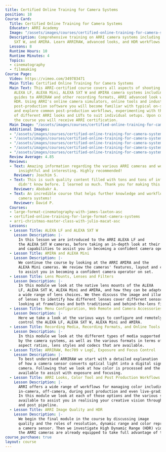 ```yaml
---
title: Certified Online Training for Camera Systems
position: 18
Course Card:
  Title: Certified Online Training for Camera Systems
  Educator: ARRI Academy
  Image: "/assets/images/courses/certified-online-training-for-camera-systems/certified-online-training-for-camera-systems.jpg"
  Description: Comprehensive training on ARRI camera systems including ALEXA LF, Mini,
    SXT W, and AMIRA. Learn ARRIRAW, advanced looks, and HDR workflows.
  Lessons: 8
  Runtime Hours: 10
  Runtime Minutes: 4
  Topics:
  - cinematography
  - filmmaking
Course Page:
  Video: https://vimeo.com/349783471
  Main Title: Certified Online Training for Camera Systems
  Main Text: This ARRI-certified course covers all aspects of shooting with the ARRI
    ALEXA LF, ALEXA Mini, ALEXA SXT W and AMIRA camera systems including detailed
    guides to ARRIRAW and other recording formats, ARRI advanced look workflows and
    HDR. Using ARRI's online camera simulators, online tools and industry standard
    post-production software you will become familiar with typical on-set situations
    and explore common post-production workflows, experimenting with the application
    of different ARRI looks and LUTs to suit individual setups. Upon completion of
    the course you will receive ARRI certification.
  Main Image: "/assets/images/courses/certified-online-training-for-camera-systems/certified-online-training-for-camera-systems-1.jpg"
  Additional Images:
  - "/assets/images/courses/certified-online-training-for-camera-systems/certified-online-training-for-camera-systems-2.jpg"
  - "/assets/images/courses/certified-online-training-for-camera-systems/certified-online-training-for-camera-systems-3.jpg"
  - "/assets/images/courses/certified-online-training-for-camera-systems/certified-online-training-for-camera-systems-4.jpg"
  - "/assets/images/courses/certified-online-training-for-camera-systems/certified-online-training-for-camera-systems-5.jpg"
  - "/assets/images/courses/certified-online-training-for-camera-systems/certified-online-training-for-camera-systems-6.jpg"
  Review Average: 4.85
  Reviews:
  - Text: Amazing information regarding the various ARRI cameras and workflows. Very
      insightful and interesting. Highly recommended!
    Reviewer: Joachim S.
  - Text: This is such quality content filled with tons and tons of information I
      didn't know before. I learned so much. Thank you for making this.
    Reviewer: Abobakr A.
  - Text: An incredible course that helps further knowledge and workflows with ARRI
      camera systems!
    Reviewer: David P.
  Courses:
  - large-format-cinematography-with-james-laxton-asc
  - certified-online-training-for-large-format-camera-systems
  - arri-christmas-master-class-with-julio-macat-asc
  Lessons:
  - Lesson Title: ALEXA LF and ALEXA SXT W
    Lesson Description: |-
      In this lesson we are introduced to the ARRI ALEXA LF and
      the ALEXA SXT W cameras, before taking an in-depth look at their features, layout
      and capabilities to assist you in becoming a confident camera operator on set.
  - Lesson Title: AMIRA and ALEXA Mini
    Lesson Description: |-
      We continue the course by looking at the ARRI AMIRA and the
      ALEXA Mini cameras. We review the cameras' features, layout and capabilities
      to assist you in becoming a confident camera operator on set.
  - Lesson Title: Lens Mounts, Lenses and Filters
    Lesson Description: |-
      In this module we look at the native lens mounts of the ALEXA
      LF, ALEXA SXT W, ALEXA Mini and AMIRA, and how they can be adapted to support
      a wide range of lens choices. We then discuss the image and illumination circle
      of lenses to identify how different lenses cover different sensor sizes, before
      looking at framelines and both traditional and behind-the-lens filtration.
  - Lesson Title: Menu Configuration, Web Remote and Camera Accessories
    Lesson Description: |-
      Here we take a look at the various ways to configure and remotely
      control the ALEXA LF, ALEXA SXT W, ALEXA Mini and AMIRA.
  - Lesson Title: Recording Media, Recording Formats, and Online Tools
    Lesson Description: |-
      In this module we look at the different types of media supported
      by the camera systems, as well as the various formats in terms of sensor modes,
      aspect ratios, lens styles and codecs that are available.
  - Lesson Title: ARRIRAW, Rec709 v LogC, Exposure and Focus Control
    Lesson Description: |-
      To best understand ARRIRAW we start with a detailed explanation
      of how a camera sensor converts optical light into a digital signal inside the
      camera. Following that we look at how color is processed and the various tools
      available to assist with exposure and focusing.
  - Lesson Title: ARRI Looks, Color Tool and Post Production Workflows
    Lesson Description: |-
      ARRI offers a wide range of workflows for managing color including
      in-camera, off-camera, during post production and even live-grading on set.
      In this module we look at each of those options and the various software tools
      available to assist you in realising your creative vision through the production
      and post pipeline.
  - Lesson Title: ARRI Image Quality and HDR
    Lesson Description: |-
      We begin the final module in the course by discussing image
      quality and the roles of resolution, dynamic range and color reproduction from
      a camera sensor. Then we investigate High Dynamic Range (HDR) video and how
      the ARRI cameras are already equipped to take full advantage of these new formats.
course_purchase: true
layout: course
---
```


